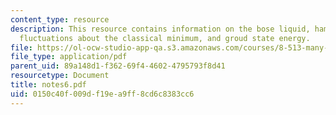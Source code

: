 ```yaml
---
content_type: resource
description: This resource contains information on the bose liquid, hamiltorian, small
  fluctuations about the classical minimum, and groud state energy.
file: https://ol-ocw-studio-app-qa.s3.amazonaws.com/courses/8-513-many-body-theory-for-condensed-matter-systems-fall-2004/0150c40f009df19ea9ff8cd6c8383cc6_notes6.pdf
file_type: application/pdf
parent_uid: 89a148d1-f362-69f4-4602-4795793f8d41
resourcetype: Document
title: notes6.pdf
uid: 0150c40f-009d-f19e-a9ff-8cd6c8383cc6
---
```

